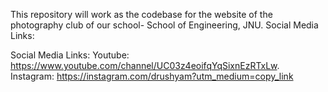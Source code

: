 This repository will work as the codebase for the website of the photography club of our school- School of Engineering, JNU.
Social Media Links:


Social Media Links:
Youtube: https://www.youtube.com/channel/UC03z4eoifqYqSixnEzRTxLw.
Instagram: https://instagram.com/drushyam?utm_medium=copy_link
